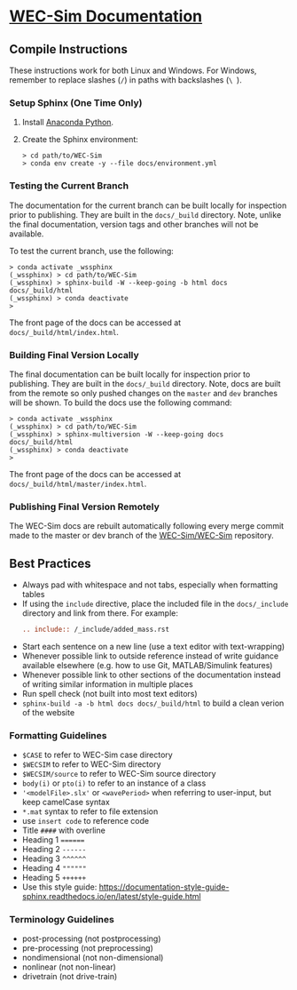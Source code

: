 # [WEC-Sim Documentation](http://wec-sim.github.io/WEC-Sim)

## Compile Instructions

These instructions work for both Linux and Windows. For Windows, remember to
replace slashes (`/`) in paths with backslashes (`\ `).

### Setup Sphinx (One Time Only)

1. Install [Anaconda Python](https://www.anaconda.com/distribution/).

2. Create the Sphinx environment:
   
   ```
   > cd path/to/WEC-Sim
   > conda env create -y --file docs/environment.yml
   ```

### Testing the Current Branch

The documentation for the current branch can be built locally for inspection 
prior to publishing. They are built in the `docs/_build` directory. Note, 
unlike the final documentation, version tags and other branches will not be 
available. 

To test the current branch, use the following:

```
> conda activate _wssphinx
(_wssphinx) > cd path/to/WEC-Sim
(_wssphinx) > sphinx-build -W --keep-going -b html docs docs/_build/html
(_wssphinx) > conda deactivate
>
```
The front page of the docs can be accessed at 
`docs/_build/html/index.html`. 

### Building Final Version Locally

The final documentation can be built locally for inspection prior to 
publishing. They are built in the `docs/_build` directory. Note, docs are 
built from the remote so only pushed changes on the `master` and `dev` 
branches will be shown. To build the docs use the following command:

```
> conda activate _wssphinx
(_wssphinx) > cd path/to/WEC-Sim
(_wssphinx) > sphinx-multiversion -W --keep-going docs docs/_build/html
(_wssphinx) > conda deactivate
>
```

The front page of the docs can be accessed at 
`docs/_build/html/master/index.html`. 

### Publishing Final Version Remotely

The WEC-Sim docs are rebuilt automatically following every merge commit made 
to the master or dev branch of the [WEC-Sim/WEC-Sim](
https://github.com/WEC-Sim/WEC-Sim) repository.


## Best Practices
  - Always pad with whitespace and not tabs, especially when formatting tables
  - If using the `include` directive, place the included file in the `docs/_include` directory and link from there. For example:
      ```rst
      .. include:: /_include/added_mass.rst
      ```
  - Start each sentence on a new line (use a text editor with text-wrapping)
  - Whenever possible link to outside reference instead of write guidance available elsewhere (e.g. how to use Git, MATLAB/Simulink features)
  - Whenever possible link to other sections of the documentation instead of writing similar information in multiple places
  - Run spell check (not built into most text editors)
  - `sphinx-build -a -b html docs docs/_build/html` to build a clean verion of the website

### Formatting Guidelines
  - `$CASE` to refer to WEC-Sim case directory
  - `$WECSIM` to refer to WEC-Sim directory
  - `$WECSIM/source` to refer to WEC-Sim source directory
  - `body(i)` or `pto(i)` to refer to an instance of a class
  - `'<modelFile>.slx'` or `<wavePeriod>` when referring to user-input, but keep camelCase syntax
  - `*.mat` syntax to refer to file extension
  - use ``insert code`` to reference code
  - Title `####` with overline
  - Heading 1 `======`
  - Heading 2 `------`
  - Heading 3 `^^^^^^`
  - Heading 4 `""""""`
  - Heading 5 `++++++`
  - Use this style guide: https://documentation-style-guide-sphinx.readthedocs.io/en/latest/style-guide.html

### Terminology Guidelines
  - post-processing (not postprocessing)
  - pre-processing (not preprocessing)  
  - nondimensional (not non-dimensional)
  - nonlinear (not non-linear)
  - drivetrain (not drive-train)
